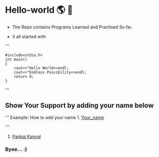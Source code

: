 # Hello-world :earth_americas: :milky_way:

- The Repo contains Programs Learned and Practised So far.

- It all started with 

'''
    
    #include<stdio.h>
    int main()
    {
        cout<<"Hello World<<endl;
        cout<<"Endless Possibility<<endl;
        return 0;
    }

'''

## Show Your Support by adding your name below 

'''
    Example: How to add your name
    1. [Your_name](your_github_url)

'''

1. [Pankaj Kanyal](https://github.com/pankajsingh016)


### Byee... :)